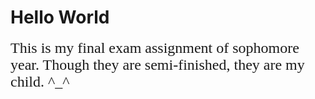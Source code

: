 # Hello World

<font style="font-family: serif" size="5">This is my final exam assignment of sophomore year. Though they are semi-finished, they are my child. ^_^</font>

